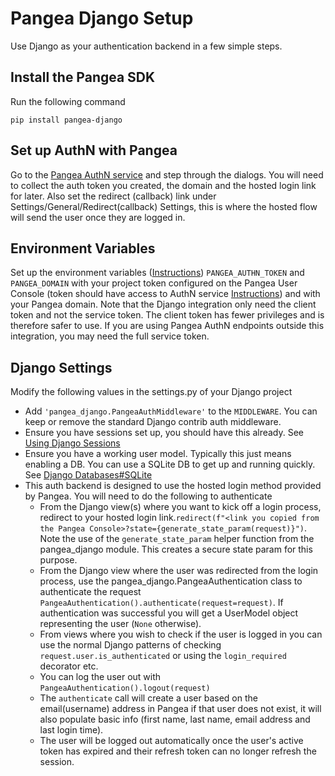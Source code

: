 # Pangea Django Setup

Use Django as your authentication backend in a few simple steps.

## Install the Pangea SDK

Run the following command

```
pip install pangea-django
```

## Set up AuthN with Pangea

Go to the [Pangea AuthN service](https://console.pangea.cloud/service/authn) and step through the dialogs. You will need to collect the auth token you created, the domain and the hosted login link for later. Also set the redirect (callback) link under Settings/General/Redirect(callback) Settings, this is where the hosted flow will send the user once they are logged in.

## Environment Variables
Set up the environment variables ([Instructions](https://pangea.cloud/docs/getting-started/integrate/#set-environment-variables)) `PANGEA_AUTHN_TOKEN` and `PANGEA_DOMAIN` with your project token configured on the Pangea User Console (token should have access to AuthN service [Instructions](https://pangea.cloud/docs/getting-started/configure-services/#configure-a-pangea-service)) and with your Pangea domain.
Note that the Django integration only need the client token and not the service token. The client token has fewer privileges and is therefore safer to use. If you are using Pangea AuthN endpoints outside this integration, you may need the full service token.

## Django Settings

Modify the following values in the settings.py of your Django project

* Add `'pangea_django.PangeaAuthMiddleware'` to the `MIDDLEWARE`. You can keep or remove the standard Django contrib auth middleware.
* Ensure you have sessions set up, you should have this already. See [Using Django Sessions](https://docs.djangoproject.com/en/4.2/topics/http/sessions/)
* Ensure you have a working user model. Typically this just means enabling a DB. You can use a SQLite DB to get up and running quickly. See [Django Databases#SQLite](https://docs.djangoproject.com/en/4.2/ref/databases/#sqlite-notes)
* This auth backend is designed to use the hosted login method provided by Pangea. You will need to do the following to authenticate
    - From the Django view(s) where you want to kick off a login process, redirect to your hosted login link.`redirect(f"<link you copied from the Pangea Console>?state={generate_state_param(request)}")`. Note the use of the `generate_state_param` helper function from the pangea_django module. This creates a secure state param for this purpose.
    - From the Django view where the user was redirected from the login process, use the pangea_django.PangeaAuthentication class to authenticate the request `PangeaAuthentication().authenticate(request=request)`. If authentication was successful you will get a UserModel object representing the user (`None` otherwise).
    - From views where you wish to check if the user is logged in you can use the normal Django patterns of checking `request.user.is_authenticated` or using the `login_required` decorator etc.
    - You can log the user out with `PangeaAuthentication().logout(request)`
    - The `authenticate` call will create a user based on the email(username) address in Pangea if that user does not exist, it will also populate basic info (first name, last name, email address and last login time).
    - The user will be logged out automatically once the user's active token has expired and their refresh token can no longer refresh the session.

